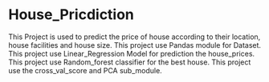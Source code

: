 # House_Pricdiction
This Project is used to predict the price of house according to their location, house facilities and house size. 
This project use Pandas module for Dataset.
This project use Linear_Regression Model for prediction the house_prices.
This project use Random_forest classifier for the best house.
This project use the cross_val_score and PCA sub_module.
